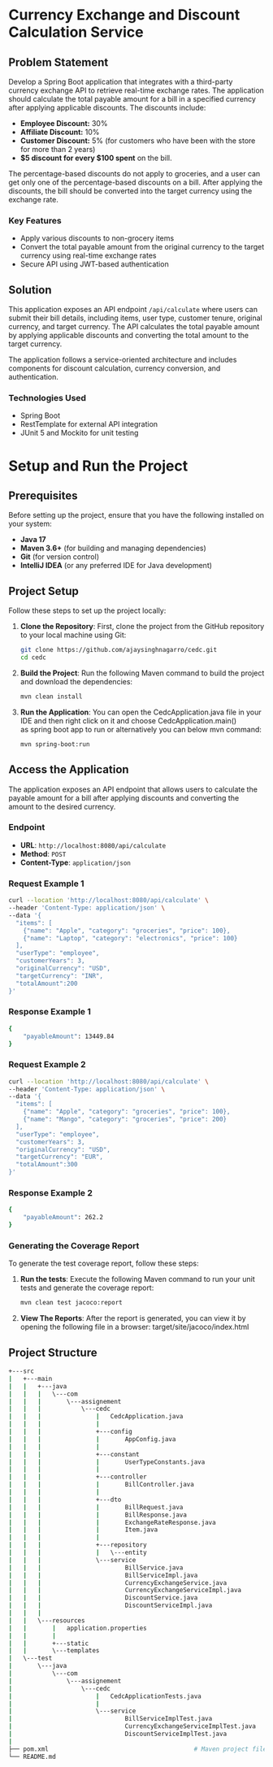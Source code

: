 # Currency Exchange and Discount Calculation Service

## Problem Statement

Develop a Spring Boot application that integrates with a third-party currency exchange API to retrieve real-time exchange rates. The application should calculate the total payable amount for a bill in a specified currency after applying applicable discounts. The discounts include:

- **Employee Discount:** 30%
- **Affiliate Discount:** 10%
- **Customer Discount:** 5% (for customers who have been with the store for more than 2 years)
- **$5 discount for every $100 spent** on the bill.

The percentage-based discounts do not apply to groceries, and a user can get only one of the percentage-based discounts on a bill. After applying the discounts, the bill should be converted into the target currency using the exchange rate.

### Key Features

- Apply various discounts to non-grocery items
- Convert the total payable amount from the original currency to the target currency using real-time exchange rates
- Secure API using JWT-based authentication

## Solution

This application exposes an API endpoint `/api/calculate` where users can submit their bill details, including items, user type, customer tenure, original currency, and target currency. The API calculates the total payable amount by applying applicable discounts and converting the total amount to the target currency.

The application follows a service-oriented architecture and includes components for discount calculation, currency conversion, and authentication.

### Technologies Used
- Spring Boot
- RestTemplate for external API integration
- JUnit 5 and Mockito for unit testing

# Setup and Run the Project

## Prerequisites

Before setting up the project, ensure that you have the following installed on your system:

- **Java 17** 
- **Maven 3.6+** (for building and managing dependencies)
- **Git** (for version control)
- **IntelliJ IDEA** (or any preferred IDE for Java development)

## Project Setup

Follow these steps to set up the project locally:

1. **Clone the Repository**:
   First, clone the project from the GitHub repository to your local machine using Git:
   ```bash
   git clone https://github.com/ajaysinghnagarro/cedc.git
   cd cedc
2. **Build the Project**:
   Run the following Maven command to build the project and download the dependencies:
   ```bash
   mvn clean install
3. **Run the Application**:
   You can open the CedcApplication.java file in your IDE and then right  click on it and choose CedcApplication.main()    
   as spring boot app to run or alternatively you can below mvn command:
   ```bash
   mvn spring-boot:run

## Access the Application

The application exposes an API endpoint that allows users to calculate the payable amount for a bill after applying discounts and converting the amount to the desired currency.

### Endpoint

- **URL**: `http://localhost:8080/api/calculate`
- **Method**: `POST`
- **Content-Type**: `application/json`

### Request Example 1
```bash
curl --location 'http://localhost:8080/api/calculate' \
--header 'Content-Type: application/json' \
--data '{
  "items": [
    {"name": "Apple", "category": "groceries", "price": 100},
    {"name": "Laptop", "category": "electronics", "price": 100}
  ],
  "userType": "employee",
  "customerYears": 3,
  "originalCurrency": "USD",
  "targetCurrency": "INR",
  "totalAmount":200
}'
```
### Response Example 1
```bash
{
    "payableAmount": 13449.84
}
```
### Request Example 2
```bash
curl --location 'http://localhost:8080/api/calculate' \
--header 'Content-Type: application/json' \
--data '{
  "items": [
    {"name": "Apple", "category": "groceries", "price": 100},
    {"name": "Mango", "category": "groceries", "price": 200}
  ],
  "userType": "employee",
  "customerYears": 3,
  "originalCurrency": "USD",
  "targetCurrency": "EUR",
  "totalAmount":300
}'
```
### Response Example 2
```bash
{
    "payableAmount": 262.2
}
```  
   
### Generating the Coverage Report

To generate the test coverage report, follow these steps:

1. **Run the tests**: Execute the following Maven command to run your unit tests and generate the coverage report:
   ```bash
   mvn clean test jacoco:report 
2. **View The Reports**: After the report is generated, you can view it by opening the following file in a browser:
   target/site/jacoco/index.html

## Project Structure

```bash
+---src
|   +---main
|   |   +---java
|   |   |   \---com
|   |   |       \---assignement
|   |   |           \---cedc
|   |   |               |   CedcApplication.java
|   |   |               |   
|   |   |               +---config
|   |   |               |       AppConfig.java
|   |   |               |       
|   |   |               +---constant
|   |   |               |       UserTypeConstants.java
|   |   |               |       
|   |   |               +---controller
|   |   |               |       BillController.java
|   |   |               |       
|   |   |               +---dto
|   |   |               |       BillRequest.java
|   |   |               |       BillResponse.java
|   |   |               |       ExchangeRateResponse.java
|   |   |               |       Item.java
|   |   |               |       
|   |   |               +---repository
|   |   |               |   \---entity
|   |   |               \---service
|   |   |                       BillService.java
|   |   |                       BillServiceImpl.java
|   |   |                       CurrencyExchangeService.java
|   |   |                       CurrencyExchangeServiceImpl.java
|   |   |                       DiscountService.java
|   |   |                       DiscountServiceImpl.java
|   |   |                       
|   |   \---resources
|   |       |   application.properties
|   |       |   
|   |       +---static
|   |       \---templates
|   \---test
|       \---java
|           \---com
|               \---assignement
|                   \---cedc
|                       |   CedcApplicationTests.java
|                       |   
|                       \---service
|                               BillServiceImplTest.java
|                               CurrencyExchangeServiceImplTest.java
|                               DiscountServiceImplTest.java
|                               
├── pom.xml                                        # Maven project file
└── README.md
